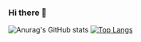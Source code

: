 ### Hi there 👋
![Anurag's GitHub stats](https://github-readme-stats.vercel.app/api?username=Xy2002&show_icons=true&count_private=true&theme=vue)
[![Top Langs](https://github-readme-stats.vercel.app/api/top-langs/?username=Xy2002)](https://github.com/anuraghazra/github-readme-stats)
<!--
**Xy2002/Xy2002** is a ✨ _special_ ✨ repository because its `README.md` (this file) appears on your GitHub profile.

Here are some ideas to get you started:

- 🔭 I’m currently working on ...
- 🌱 I’m currently learning ...
- 👯 I’m looking to collaborate on ...
- 🤔 I’m looking for help with ...
- 💬 Ask me about ...
- 📫 How to reach me: ...
- 😄 Pronouns: ...
- ⚡ Fun fact: ...
-->

